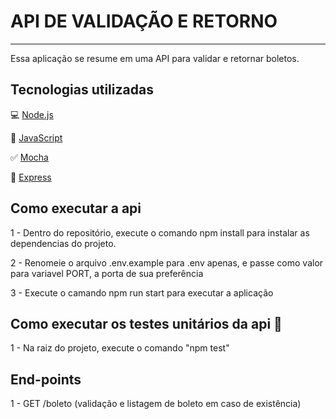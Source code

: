 # API DE VALIDAÇÃO E RETORNO
-----------
Essa aplicação se resume em uma API para validar e retornar boletos.

## Tecnologias utilizadas

💻 [Node.js](https://nodejs.org/)

🧰 [JavaScript](https://developer.mozilla.org/pt-BR/docs/Web/JavaScript)

✅ [Mocha](https://mochajs.org/)

🧩 [Express](https://expressjs.com/pt-br/)

## Como executar a api 

1 - Dentro do repositório, execute o comando npm install para instalar as dependencias do projeto.

2 - Renomeie o arquivo .env.example para .env apenas, e passe como valor para variavel PORT, a porta de sua preferência

3 - Execute o camando npm run start para executar a aplicação

## Como executar os testes unitários da api 🧪

1 - Na raiz do projeto, execute o comando "npm test"

## End-points

1 - GET /boleto (validação e listagem de boleto em caso de existência)
